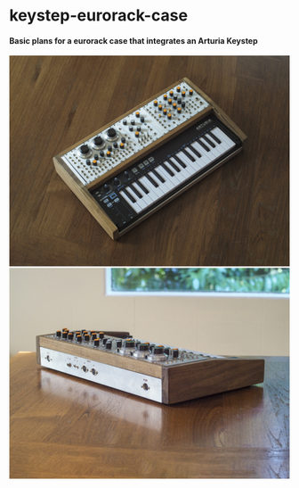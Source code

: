 # keystep-eurorack-case
#### Basic plans for a eurorack case that integrates an Arturia Keystep
![qtr-left](/images/qtr-left.jpg)
![qtr-rear](/images/qtr-rear.jpg)
